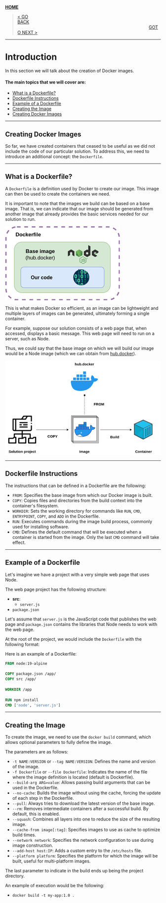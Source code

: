 [__HOME__](../README.md)

> [< GO BACK](./3_containers.md)&nbsp;&nbsp;&nbsp;&nbsp;&nbsp;&nbsp;&nbsp;&nbsp;&nbsp;&nbsp;&nbsp;&nbsp;&nbsp;&nbsp;&nbsp;&nbsp;&nbsp;&nbsp;&nbsp;&nbsp;&nbsp;&nbsp;&nbsp;&nbsp;&nbsp;&nbsp;&nbsp;&nbsp;&nbsp;&nbsp;&nbsp;&nbsp;&nbsp;&nbsp;&nbsp;&nbsp;&nbsp;&nbsp;&nbsp;&nbsp;&nbsp;&nbsp;&nbsp;&nbsp;&nbsp;&nbsp;&nbsp;&nbsp;&nbsp;&nbsp;&nbsp;&nbsp;&nbsp;&nbsp;&nbsp;&nbsp;&nbsp;&nbsp;&nbsp;&nbsp;&nbsp;&nbsp;&nbsp;&nbsp;&nbsp;&nbsp;&nbsp;&nbsp;&nbsp;&nbsp;&nbsp;&nbsp;&nbsp;&nbsp;&nbsp;&nbsp;&nbsp;&nbsp;&nbsp;&nbsp;&nbsp;&nbsp;&nbsp;&nbsp;&nbsp;&nbsp;&nbsp;&nbsp;&nbsp;&nbsp;&nbsp;&nbsp;&nbsp;&nbsp;&nbsp;&nbsp;&nbsp;&nbsp;&nbsp;&nbsp;&nbsp;&nbsp;&nbsp;&nbsp;&nbsp;&nbsp;&nbsp;&nbsp;&nbsp;&nbsp;&nbsp;&nbsp;&nbsp;&nbsp;&nbsp;&nbsp;&nbsp;&nbsp;&nbsp;&nbsp;&nbsp;&nbsp;&nbsp;&nbsp;&nbsp;&nbsp;&nbsp;&nbsp;&nbsp;&nbsp;&nbsp;&nbsp;&nbsp;&nbsp;&nbsp;&nbsp;&nbsp;&nbsp;&nbsp;&nbsp;&nbsp;&nbsp;&nbsp;&nbsp;&nbsp;&nbsp;&nbsp;&nbsp;&nbsp;&nbsp;&nbsp;&nbsp;&nbsp;&nbsp;&nbsp;&nbsp;&nbsp;&nbsp;&nbsp;&nbsp;&nbsp;&nbsp;&nbsp;&nbsp;&nbsp;&nbsp;&nbsp;&nbsp;&nbsp;&nbsp;&nbsp;&nbsp;&nbsp;&nbsp;&nbsp;&nbsp;&nbsp;&nbsp;&nbsp;&nbsp;&nbsp;&nbsp;&nbsp;&nbsp;&nbsp;&nbsp;&nbsp;&nbsp;&nbsp;&nbsp;&nbsp;&nbsp;&nbsp;&nbsp;&nbsp;&nbsp;&nbsp;&nbsp;&nbsp;&nbsp;&nbsp;&nbsp;&nbsp;&nbsp;&nbsp;&nbsp;&nbsp;&nbsp;&nbsp;&nbsp;&nbsp;&nbsp;&nbsp;&nbsp;&nbsp;&nbsp;[GOTO NEXT >](./5_debugging.md)
---
# Introduction

In this section we will talk about the creation of Docker images.

#### The main topics that we will cover are:
- [What is a Dockerfile?](#what-is-a-dockerfile)
- [Dockerfile Instructions](#dockerfile-instructions)
- [Example of a Dockerfile](#example-of-a-dockerfile)
- [Creating the Image](#creating-the-image)
- [Creating Docker Images](#creating-docker-images)

---

## Creating Docker Images

So far, we have created containers that ceased to be useful as we did not include the code of our particular solution. To address this, we need to introduce an additional concept: the `Dockerfile`.

---

## What is a Dockerfile?

A `Dockerfile` is a definition used by Docker to create our image. This image can then be used to create the containers we need.

It is important to note that the images we build can be based on a base image. That is, we can indicate that our image should be generated from another image that already provides the basic services needed for our solution to run.

![Base image](static/dockerfile_2.png)

This is what makes Docker so efficient, as an image can be lightweight and multiple layers of images can be generated, ultimately forming a single container.

For example, suppose our solution consists of a web page that, when accessed, displays a basic message. This web page will need to run on a server, such as Node.

Thus, we could say that the base image on which we will build our image would be a Node image (which we can obtain from [hub.docker](https://hub.docker.com/_/node)).

![Building an image](static/dockerfile.png)

---

## Dockerfile Instructions

The instructions that can be defined in a Dockerfile are the following:
- `FROM`: Specifies the base image from which our Docker image is built.
- `COPY`: Copies files and directories from the build context into the container's filesystem.
- `WORKDIR`: Sets the working directory for commands like `RUN`, `CMD`, `ENTRYPOINT`, `COPY`, and `ADD` in the Dockerfile.
- `RUN`: Executes commands during the image build process, commonly used for installing software.
- `CMD`: Defines the default command that will be executed when a container is started from the image. Only the last `CMD` command will take effect.

---

## Example of a Dockerfile

Let's imagine we have a project with a very simple web page that uses Node.

The web page project has the following structure:
- __src__:
    - `server.js`
- `package.json`

Let's assume that `server.js` is the JavaScript code that publishes the web page and `package.json` contains the libraries that Node needs to work with the web page.

At the root of the project, we would include the `Dockerfile` with the following format:

Here is an example of a Dockerfile:
```Dockerfile
FROM node:19-alpine

COPY package.json /app/
COPY src /app/

WORKDIR /app

RUN npm install
CMD ['node', 'server.js']
```

---

## Creating the Image

To create the image, we need to use the `docker build` command, which allows optional parameters to fully define the image.

The parameters are as follows:
- `-t NAME:VERSION` or `--tag NAME:VERSION`: Defines the name and version of the image.
- `-f Dockerfile` or `--file Dockerfile`: Indicates the name of the file where the image definition is located (default is Dockerfile).
- `--build-arg ARG=value`: Allows passing build arguments that can be used in the Dockerfile.
- `--no-cache`: Builds the image without using the cache, forcing the update of each step in the Dockerfile.
- `--pull`: Always tries to download the latest version of the base image.
- `--rm`: Removes intermediate containers after a successful build. By default, this is enabled.
- `--squash`: Combines all layers into one to reduce the size of the resulting image.
- `--cache-from image[:tag]`: Specifies images to use as cache to optimize build times.
- `--network network`: Specifies the network configuration to use during image construction.
- `--add-host host:IP`: Adds a custom entry to the `/etc/hosts` file.
- `--platform platform`: Specifies the platform for which the image will be built, useful for multi-platform images.

The last parameter to indicate in the build ends up being the project directory.

An example of execution would be the following:
- `docker build -t my-app:1.0 .`